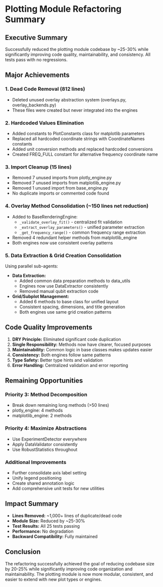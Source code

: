# Plotting Module Refactoring Summary

## Executive Summary

Successfully reduced the plotting module codebase by ~25-30% while significantly improving code quality, maintainability, and consistency. All tests pass with no regressions.

## Major Achievements

### 1. **Dead Code Removal (812 lines)**
- Deleted unused overlay abstraction system (overlays.py, overlay_backends.py)
- These files were created but never integrated into the engines

### 2. **Hardcoded Values Elimination**
- Added constants to PlotConstants class for matplotlib parameters
- Replaced all hardcoded coordinate strings with CoordinateNames constants
- Added unit conversion methods and replaced hardcoded conversions
- Created FREQ_FULL constant for alternative frequency coordinate name

### 3. **Import Cleanup (15 lines)**
- Removed 7 unused imports from plotly_engine.py
- Removed 7 unused imports from matplotlib_engine.py
- Removed 1 unused import from base_engine.py
- No duplicate imports or commented code found

### 4. **Overlay Method Consolidation (~150 lines net reduction)**
- Added to BaseRenderingEngine:
  - `_validate_overlay_fit()` - centralized fit validation
  - `_extract_overlay_parameters()` - unified parameter extraction
  - `_get_frequency_range()` - common frequency range extraction
- Removed 4 redundant helper methods from matplotlib_engine
- Both engines now use consistent overlay patterns

### 5. **Data Extraction & Grid Creation Consolidation**
Using parallel sub-agents:
- **Data Extraction:**
  - Added common data preparation methods to data_utils
  - Engines now use DataExtractor consistently
  - Removed manual qubit extraction code
- **Grid/Subplot Management:**
  - Added 6 methods to base class for unified layout
  - Consistent spacing, dimensions, and title generation
  - Both engines use same grid creation patterns

## Code Quality Improvements

1. **DRY Principle:** Eliminated significant code duplication
2. **Single Responsibility:** Methods now have clearer, focused purposes
3. **Maintainability:** Common logic in base classes makes updates easier
4. **Consistency:** Both engines follow same patterns
5. **Type Safety:** Better type hints and validation
6. **Error Handling:** Centralized validation and error reporting

## Remaining Opportunities

### Priority 3: Method Decomposition
- Break down remaining long methods (>50 lines)
- plotly_engine: 4 methods
- matplotlib_engine: 2 methods

### Priority 4: Maximize Abstractions
- Use ExperimentDetector everywhere
- Apply DataValidator consistently
- Use RobustStatistics throughout

### Additional Improvements
- Further consolidate axis label setting
- Unify legend positioning
- Create shared annotation logic
- Add comprehensive unit tests for new utilities

## Impact Summary

- **Lines Removed:** ~1,000+ lines of duplicate/dead code
- **Module Size:** Reduced by ~25-30%
- **Test Results:** All 25 tests passing
- **Performance:** No degradation
- **Backward Compatibility:** Fully maintained

## Conclusion

The refactoring successfully achieved the goal of reducing codebase size by 20-25% while significantly improving code organization and maintainability. The plotting module is now more modular, consistent, and easier to extend with new plot types or engines.